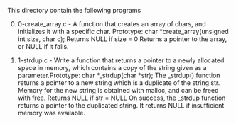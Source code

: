 This directory contain the following programs

0. 0-create_array.c - 	A function that creates an array of chars, and 
			initializes it with a specific char.
			Prototype: char *create_array(unsigned int size, char c);
			Returns NULL if size = 0
			Returns a pointer to the array, or NULL if it fails.

1. 1-strdup.c - 	Write a function that returns a pointer to a newly allocated			    space in memory, which contains a copy of the string given 
			as a parameter.Prototype: char *_strdup(char *str);
			The _strdup() function returns a pointer to a new string 
			which is a duplicate of the string str. Memory for the new 
			string is obtained with malloc, and can be freed with free.
			Returns NULL if str = NULL
			On success, the _strdup function returns a pointer to the
			duplicated string. It returns NULL if insufficient memory
			was available.
